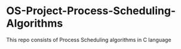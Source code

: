 # OS-Project-Process-Scheduling-Algorithms
This repo consists of Process Scheduling algorithms in C language

